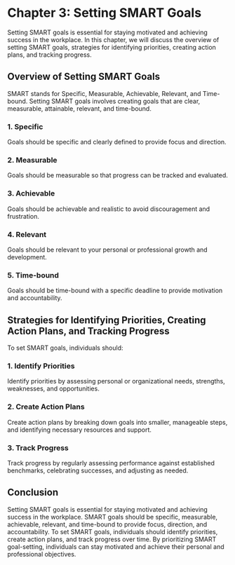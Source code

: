 Chapter 3: Setting SMART Goals
==============================

Setting SMART goals is essential for staying motivated and achieving success in the workplace. In this chapter, we will discuss the overview of setting SMART goals, strategies for identifying priorities, creating action plans, and tracking progress.

Overview of Setting SMART Goals
-------------------------------

SMART stands for Specific, Measurable, Achievable, Relevant, and Time-bound. Setting SMART goals involves creating goals that are clear, measurable, attainable, relevant, and time-bound.

### 1. Specific

Goals should be specific and clearly defined to provide focus and direction.

### 2. Measurable

Goals should be measurable so that progress can be tracked and evaluated.

### 3. Achievable

Goals should be achievable and realistic to avoid discouragement and frustration.

### 4. Relevant

Goals should be relevant to your personal or professional growth and development.

### 5. Time-bound

Goals should be time-bound with a specific deadline to provide motivation and accountability.

Strategies for Identifying Priorities, Creating Action Plans, and Tracking Progress
-----------------------------------------------------------------------------------

To set SMART goals, individuals should:

### 1. Identify Priorities

Identify priorities by assessing personal or organizational needs, strengths, weaknesses, and opportunities.

### 2. Create Action Plans

Create action plans by breaking down goals into smaller, manageable steps, and identifying necessary resources and support.

### 3. Track Progress

Track progress by regularly assessing performance against established benchmarks, celebrating successes, and adjusting as needed.

Conclusion
----------

Setting SMART goals is essential for staying motivated and achieving success in the workplace. SMART goals should be specific, measurable, achievable, relevant, and time-bound to provide focus, direction, and accountability. To set SMART goals, individuals should identify priorities, create action plans, and track progress over time. By prioritizing SMART goal-setting, individuals can stay motivated and achieve their personal and professional objectives.
